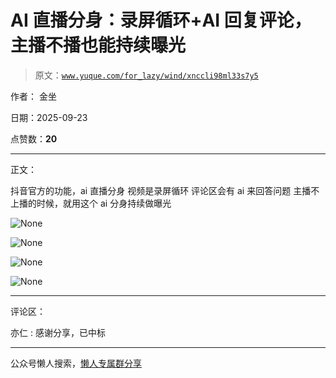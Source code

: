 # AI 直播分身：录屏循环+AI 回复评论，主播不播也能持续曝光

> 原文：[`www.yuque.com/for_lazy/wind/xnccli98ml33s7y5`](https://www.yuque.com/for_lazy/wind/xnccli98ml33s7y5)

作者： 金坐

日期：2025-09-23

点赞数：**20**

* * *

正文：

抖音官方的功能，ai 直播分身 视频是录屏循环 评论区会有 ai 来回答问题 主播不上播的时候，就用这个 ai 分身持续做曝光

![](img/3055650c7e34bff1e0351b958ff867d3.png "None")

![](img/e7e3f864d433fae3151ebdf9ba87c049.png "None")

![](img/6ce52a272e1dad0db2f89ca79ae32874.png "None")

![](img/84b8858b24ba02306646cc09727bbc98.png "None")

* * *

评论区：

亦仁 : 感谢分享，已中标

* * *

公众号懒人搜索，[懒人专属群分享](https://lazybook.fun/#/blog/group)